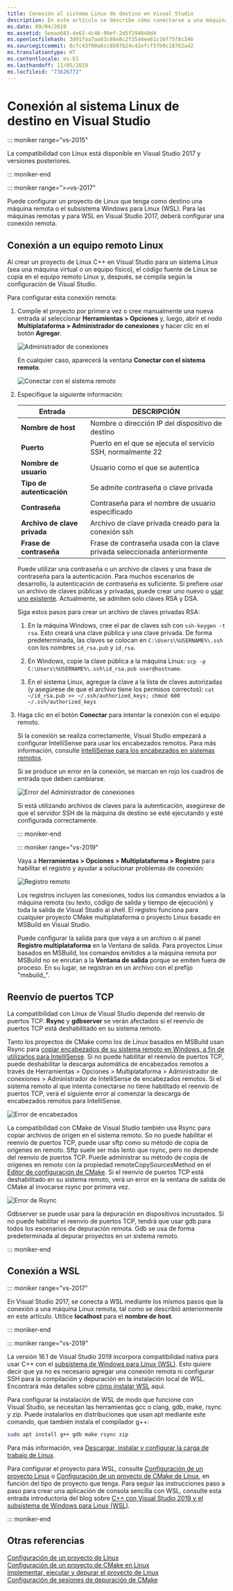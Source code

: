 ```yaml
---
title: Conexión al sistema Linux de destino en Visual Studio
description: En este artículo se describe cómo conectarse a una máquina remota Linux o WSL desde un proyecto de Visual Studio C++.
ms.date: 09/04/2019
ms.assetid: 5eeaa683-4e63-4c46-99ef-2d5f294040d4
ms.openlocfilehash: 3d91faa7aa83c86e8c2f3544ee61c16f75f8c346
ms.sourcegitcommit: 0cfc43f90a6cc8b97b24c42efcf5fb9c18762a42
ms.translationtype: HT
ms.contentlocale: es-ES
ms.lasthandoff: 11/05/2019
ms.locfileid: "73626772"
---
```

# <a name="connect-to-your-target-linux-system-in-visual-studio"></a>Conexión al sistema Linux de destino en Visual Studio

::: moniker range="vs-2015"

La compatibilidad con Linux está disponible en Visual Studio 2017 y versiones posteriores.

::: moniker-end

::: moniker range=">=vs-2017"

Puede configurar un proyecto de Linux que tenga como destino una máquina remota o el subsistema Windows para Linux (WSL). Para las máquinas remotas y para WSL en Visual Studio 2017, deberá configurar una conexión remota. 

## <a name="connect-to-a-remote-linux-computer"></a>Conexión a un equipo remoto Linux

Al crear un proyecto de Linux C++ en Visual Studio para un sistema Linux (sea una máquina virtual o un equipo físico), el código fuente de Linux se copia en el equipo remoto Linux y, después, se compila según la configuración de Visual Studio.

Para configurar esta conexión remota:

1. Compile el proyecto por primera vez o cree manualmente una nueva entrada al seleccionar **Herramientas > Opciones** y, luego, abrir el nodo **Multiplataforma > Administrador de conexiones** y hacer clic en el botón **Agregar**.

   ![Administrador de conexiones](media/settings_connectionmanager.png)

   En cualquier caso, aparecerá la ventana **Conectar con el sistema remoto**.

   ![Conectar con el sistema remoto](media/connect.png)

1. Especifique la siguiente información:

   | Entrada | DESCRIPCIÓN
   | ----- | ---
   | **Nombre de host**           | Nombre o dirección IP del dispositivo de destino
   | **Puerto**                | Puerto en el que se ejecuta el servicio SSH, normalmente 22
   | **Nombre de usuario**           | Usuario como el que se autentica
   | **Tipo de autenticación** | Se admite contraseña o clave privada
   | **Contraseña**            | Contraseña para el nombre de usuario especificado
   | **Archivo de clave privada**    | Archivo de clave privada creado para la conexión ssh
   | **Frase de contraseña**          | Frase de contraseña usada con la clave privada seleccionada anteriormente

   Puede utilizar una contraseña o un archivo de claves y una frase de contraseña para la autenticación. Para muchos escenarios de desarrollo, la autenticación de contraseña es suficiente. Si prefiere usar un archivo de claves públicas y privadas, puede crear uno nuevo o [usar uno existente](https://security.stackexchange.com/questions/10203/reusing-private-public-keys). Actualmente, se admiten solo claves RSA y DSA. 
   
   Siga estos pasos para crear un archivo de claves privadas RSA:

    1. En la máquina Windows, cree el par de claves ssh con `ssh-keygen -t rsa`. Esto creará una clave pública y una clave privada. De forma predeterminada, las claves se colocan en `C:\Users\%USERNAME%\.ssh` con los nombres `id_rsa.pub` y `id_rsa`.

    1. En Windows, copie la clave pública a la máquina Linux: `scp -p C:\Users\%USERNAME%\.ssh\id_rsa.pub user@hostname`.

    1. En el sistema Linux, agregue la clave a la lista de claves autorizadas (y asegúrese de que el archivo tiene los permisos correctos): `cat ~/id_rsa.pub >> ~/.ssh/authorized_keys; chmod 600 ~/.ssh/authorized_keys`

1. Haga clic en el botón **Conectar** para intentar la conexión con el equipo remoto. 

   Si la conexión se realiza correctamente, Visual Studio empezará a configurar IntelliSense para usar los encabezados remotos. Para más información, consulte [IntelliSense para los encabezados en sistemas remotos](configure-a-linux-project.md#remote_intellisense).

   Si se produce un error en la conexión, se marcan en rojo los cuadros de entrada que deben cambiarse.

   ![Error del Administrador de conexiones](media/settings_connectionmanagererror.png)

   Si está utilizando archivos de claves para la autenticación, asegúrese de que el servidor SSH de la máquina de destino se esté ejecutando y esté configurada correctamente.

   ::: moniker-end

   ::: moniker range="vs-2019"

   Vaya a **Herramientas > Opciones > Multiplataforma > Registro** para habilitar el registro y ayudar a solucionar problemas de conexión:

   ![Registro remoto](media/remote-logging-vs2019.png)

   Los registros incluyen las conexiones, todos los comandos enviados a la máquina remota (su texto, código de salida y tiempo de ejecución) y toda la salida de Visual Studio al shell. El registro funciona para cualquier proyecto CMake multiplataforma o proyecto Linux basado en MSBuild en Visual Studio.

   Puede configurar la salida para que vaya a un archivo o al panel **Registro multiplataforma** en la Ventana de salida. Para proyectos Linux basados en MSBuild, los comandos emitidos a la máquina remota por MSBuild no se enrutan a la **Ventana de salida** porque se emiten fuera de proceso. En su lugar, se registran en un archivo con el prefijo "msbuild_".
   
## <a name="tcp-port-forwarding"></a>Reenvío de puertos TCP

La compatibilidad con Linux de Visual Studio depende del reenvío de puertos TCP. **Rsync** y **gdbserver** se verán afectados si el reenvío de puertos TCP está deshabilitado en su sistema remoto. 

Tanto los proyectos de CMake como los de Linux basados en MSBuild usan Rsync para [copiar encabezados de su sistema remoto en Windows, a fin de utilizarlos para IntelliSense](configure-a-linux-project.md#remote_intellisense). Si no puede habilitar el reenvío de puertos TCP, puede deshabilitar la descarga automática de encabezados remotos a través de Herramientas > Opciones > Multiplataforma > Administrador de conexiones > Administrador de IntelliSense de encabezados remotos. Si el sistema remoto al que intenta conectarse no tiene habilitado el reenvío de puertos TCP, verá el siguiente error al comenzar la descarga de encabezados remotos para IntelliSense.

![Error de encabezados](media/port-forwarding-headers-error.png)

La compatibilidad con CMake de Visual Studio también usa Rsync para copiar archivos de origen en el sistema remoto. So no puede habilitar el reenvío de puertos TCP, puede usar sftp como su método de copia de orígenes en remoto. Sftp suele ser más lento que rsync, pero no depende del reenvío de puertos TCP. Puede administrar su método de copia de orígenes en remoto con la propiedad remoteCopySourcesMethod en el [Editor de configuración de CMake](../build/cmakesettings-reference.md#additional-settings-for-cmake-linux-projects). Si el reenvío de puertos TCP está deshabilitado en su sistema remoto, verá un error en la ventana de salida de CMake al invocarse rsync por primera vez.

![Error de Rsync](media/port-forwarding-copy-error.png)

Gdbserver se puede usar para la depuración en dispositivos incrustados. Si no puede habilitar el reenvío de puertos TCP, tendrá que usar gdb para todos los escenarios de depuración remota. Gdb se usa de forma predeterminada al depurar proyectos en un sistema remoto. 

   ::: moniker-end

## <a name="connect-to-wsl"></a>Conexión a WSL

::: moniker range="vs-2017"

En Visual Studio 2017, se conecta a WSL mediante los mismos pasos que la conexión a una máquina Linux remota, tal como se describió anteriormente en este artículo. Utilice **localhost** para el **nombre de host**.

::: moniker-end

::: moniker range="vs-2019"

La versión 16.1 de Visual Studio 2019 incorpora compatibilidad nativa para usar C++ con el [subsistema de Windows para Linux (WSL)](https://docs.microsoft.com/windows/wsl/about).  Esto quiere decir que ya no es necesario agregar una conexión remota ni configurar SSH para la compilación y depuración en la instalación local de WSL. Encontrará más detalles sobre [cómo instalar WSL](https://docs.microsoft.com/windows/wsl/install-win10) aquí.

Para configurar la instalación de WSL de modo que funcione con Visual Studio, se necesitan las herramientas gcc o clang, gdb, make, rsync y zip. Puede instalarlos en distribuciones que usan apt mediante este comando, que también instala el compilador g++: 

```bash
sudo apt install g++ gdb make rsync zip
```
Para más información, vea [Descargar, instalar y configurar la carga de trabajo de Linux](download-install-and-setup-the-linux-development-workload.md).

Para configurar el proyecto para WSL, consulte [Configuración de un proyecto Linux](configure-a-linux-project.md) o [Configuración de un proyecto de CMake de Linux](cmake-linux-project.md), en función del tipo de proyecto que tenga. Para seguir las instrucciones paso a paso para crear una aplicación de consola sencilla con WSL, consulte esta entrada introductoria del blog sobre [C++ con Visual Studio 2019 y el subsistema de Windows para Linux (WSL)](https://devblogs.microsoft.com/cppblog/c-with-visual-studio-2019-and-windows-subsystem-for-linux-wsl/).

::: moniker-end

## <a name="see-also"></a>Otras referencias

[Configuración de un proyecto de Linux](configure-a-linux-project.md)<br />
[Configuración de un proyecto de CMake en Linux](cmake-linux-project.md)<br />
[Implementar, ejecutar y depurar el proyecto de Linux](deploy-run-and-debug-your-linux-project.md)<br />
[Configuración de sesiones de depuración de CMake](../build/configure-cmake-debugging-sessions.md)

